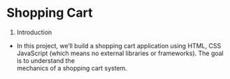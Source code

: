 # Shopping Cart

1. Introduction

 - In this project, we’ll build a shopping cart application using HTML, CSS JavaScript 
  (which means no external libraries or frameworks). The goal is to understand the  
  mechanics of a shopping cart system.

